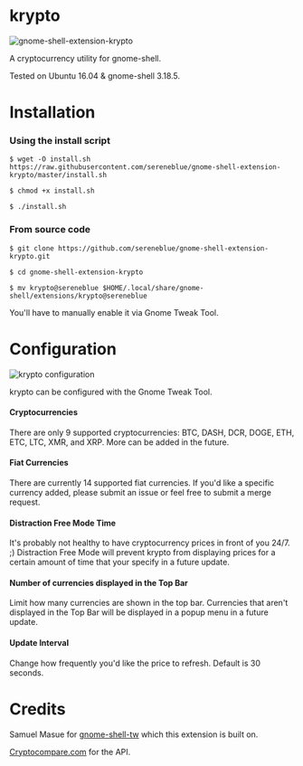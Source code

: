 # krypto

![gnome-shell-extension-krypto](https://raw.githubusercontent.com/sereneblue/gnome-shell-extension-krypto/master/screenshot.png?raw=true)

A cryptocurrency utility for gnome-shell.

Tested on Ubuntu 16.04 & gnome-shell 3.18.5.

# Installation

### Using the install script
`$ wget -O install.sh https://raw.githubusercontent.com/sereneblue/gnome-shell-extension-krypto/master/install.sh`

`$ chmod +x install.sh`

`$ ./install.sh`

### From source code

`$ git clone https://github.com/sereneblue/gnome-shell-extension-krypto.git`

`$ cd gnome-shell-extension-krypto`

`$ mv krypto@sereneblue $HOME/.local/share/gnome-shell/extensions/krypto@sereneblue`

You'll have to manually enable it via Gnome Tweak Tool.

# Configuration

![krypto configuration](https://raw.githubusercontent.com/sereneblue/gnome-shell-extension-krypto/master/configuration.png?raw=true)

krypto can be configured with the Gnome Tweak Tool.

#### Cryptocurrencies
There are only 9 supported cryptocurrencies: BTC, DASH, DCR, DOGE, ETH, ETC, LTC, XMR, and XRP. More can be added in the future.

#### Fiat Currencies
There are currently 14 supported fiat currencies. If you'd like a specific currency added, please submit an issue or feel free to submit a merge request.

#### Distraction Free Mode Time
It's probably not healthy to have cryptocurrency prices in front of you 24/7. ;) Distraction Free Mode will prevent krypto from displaying prices for a certain amount of time that your specify in a future update.

#### Number of currencies displayed in the Top Bar
Limit how many currencies are shown in the top bar. Currencies that aren't displayed in the Top Bar will be displayed in a popup menu in a future update.

#### Update Interval
Change how frequently you'd like the price to refresh. Default is 30 seconds.

# Credits

Samuel Masue for [gnome-shell-tw](https://github.com/smasue/gnome-shell-tw) which this extension is built on.

[Cryptocompare.com](https://www.cryptocompare.com/api/) for the API.

